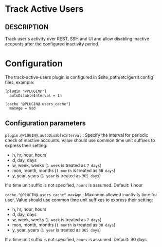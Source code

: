 Track Active Users
==============================

DESCRIPTION
-----------
Track user's activity over REST, SSH and UI and allow disabling inactive
accounts after the configured inactivity period.

Configuration
=========================

The track-active-users plugin is configured in
$site_path/etc/gerrit.config` files, example:

```text
[plugin "@PLUGIN@"]
  autoDisableInterval = 1h

[cache "@PLUGIN@.users_cache"]
  maxAge = 90d
```

Configuration parameters
---------------------

```plugin.@PLUGIN@.autoDisableInterval```
:  Specify the interval for periodic check of inactive accounts.
   Value should use common time unit suffixes to express their setting:

   * h, hr, hour, hours
   * d, day, days
   * w, week, weeks (`1 week` is treated as `7 days`)
   * mon, month, months (`1 month` is treated as `30 days`)
   * y, year, years (`1 year` is treated as `365 days`)

   If a time unit suffix is not specified, `hours` is assumed.
   Default: 1 hour

```cache."@PLUGIN@.users_cache".maxAge```
:  Maximum allowed inactivity time for user.
   Value should use common time unit suffixes to express their setting:

   * h, hr, hour, hours
   * d, day, days
   * w, week, weeks (`1 week` is treated as `7 days`)
   * mon, month, months (`1 month` is treated as `30 days`)
   * y, year, years (`1 year` is treated as `365 days`)
  
   If a time unit suffix is not specified, `hours` is assumed.
   Default: 90 days 
